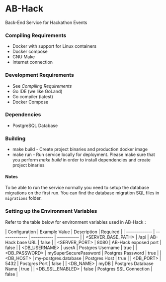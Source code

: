 # AB-Hack
Back-End Service for Hackathon Events

### Compiling Requirements
* Docker with support for Linux containers
* Docker compose
* GNU Make
* Internet connection

### Development Requirements
* See _Compiling Requirements_
* Go IDE (we like GoLand)
* Go compiler (latest)
* Docker Compose

### Dependencies
* PostgreSQL Database

### Building
* make build - Create project binaries and production docker image
* make run - Run service locally for deployment. Please make sure that you perform _make build_ in order to install dependencies and create project binaries

#### Notes

To be able to run the service normally you need to setup the database migrations on the first run.
You can find the database migration SQL files in `migrations` folder.

### Setting up the Environment Variables
Refer to the table below for environment variables used in AB-Hack :

  | Configuration | Example Value | Description | Required |
      | ------------- | ------------- | ----------- | ----------- |
  | <SERVER_BASE_PATH> | /api | AB-Hack base URL | false |
  | <SERVER_PORT> | 8080 | AB-Hack exposed port | false |
  | <DB_USERNAME> | userA | Postgres Username | true |
  | <DB_PASSWORD> | mySuperSecurePassword | Postgres Password | true |
  | <DB_HOST> | my-postgres.database | Postgres Host | true |
  | <DB_PORT> | 5432 | Postgres Port | false |
  | <DB_NAME> | myDB | Postgres Database Name | true |
  | <DB_SSL_ENABLED> | false | Postgres SSL Connection | false |
